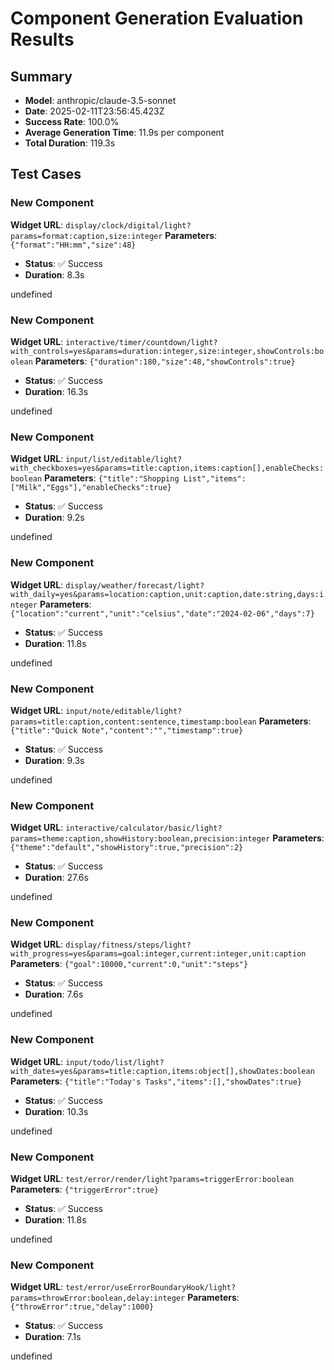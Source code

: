 # Component Generation Evaluation Results

## Summary
- **Model**: anthropic/claude-3.5-sonnet
- **Date**: 2025-02-11T23:56:45.423Z
- **Success Rate**: 100.0%
- **Average Generation Time**: 11.9s per component
- **Total Duration**: 119.3s

## Test Cases


### New Component
**Widget URL**: `display/clock/digital/light?params=format:caption,size:integer`
**Parameters**: `{"format":"HH:mm","size":48}`
- **Status**: ✅ Success
- **Duration**: 8.3s


undefined


### New Component
**Widget URL**: `interactive/timer/countdown/light?with_controls=yes&params=duration:integer,size:integer,showControls:boolean`
**Parameters**: `{"duration":180,"size":48,"showControls":true}`
- **Status**: ✅ Success
- **Duration**: 16.3s


undefined


### New Component
**Widget URL**: `input/list/editable/light?with_checkboxes=yes&params=title:caption,items:caption[],enableChecks:boolean`
**Parameters**: `{"title":"Shopping List","items":["Milk","Eggs"],"enableChecks":true}`
- **Status**: ✅ Success
- **Duration**: 9.2s


undefined


### New Component
**Widget URL**: `display/weather/forecast/light?with_daily=yes&params=location:caption,unit:caption,date:string,days:integer`
**Parameters**: `{"location":"current","unit":"celsius","date":"2024-02-06","days":7}`
- **Status**: ✅ Success
- **Duration**: 11.8s


undefined


### New Component
**Widget URL**: `input/note/editable/light?params=title:caption,content:sentence,timestamp:boolean`
**Parameters**: `{"title":"Quick Note","content":"","timestamp":true}`
- **Status**: ✅ Success
- **Duration**: 9.3s


undefined


### New Component
**Widget URL**: `interactive/calculator/basic/light?params=theme:caption,showHistory:boolean,precision:integer`
**Parameters**: `{"theme":"default","showHistory":true,"precision":2}`
- **Status**: ✅ Success
- **Duration**: 27.6s


undefined


### New Component
**Widget URL**: `display/fitness/steps/light?with_progress=yes&params=goal:integer,current:integer,unit:caption`
**Parameters**: `{"goal":10000,"current":0,"unit":"steps"}`
- **Status**: ✅ Success
- **Duration**: 7.6s


undefined


### New Component
**Widget URL**: `input/todo/list/light?with_dates=yes&params=title:caption,items:object[],showDates:boolean`
**Parameters**: `{"title":"Today's Tasks","items":[],"showDates":true}`
- **Status**: ✅ Success
- **Duration**: 10.3s


undefined


### New Component
**Widget URL**: `test/error/render/light?params=triggerError:boolean`
**Parameters**: `{"triggerError":true}`
- **Status**: ✅ Success
- **Duration**: 11.8s


undefined


### New Component
**Widget URL**: `test/error/useErrorBoundaryHook/light?params=throwError:boolean,delay:integer`
**Parameters**: `{"throwError":true,"delay":1000}`
- **Status**: ✅ Success
- **Duration**: 7.1s


undefined
